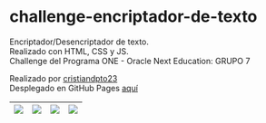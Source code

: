 # challenge-encriptador-de-texto

Encriptador/Desencriptador de texto.<br> 
Realizado con HTML, CSS y JS.<br>
Challenge del Programa ONE - Oracle Next Education: GRUPO 7<br>

Realizado por [cristiandpto23](https://github.com/cristiandpto23)<br>
Desplegado en GitHub Pages [aquí](https://cristiandpto23.github.io/challenge-encriptador-de-texto/index.html)<br>

| ![](https://img.shields.io/badge/HTML5-E34F26?style=for-the-badge&logo=html5&logoColor=white) | ![](https://img.shields.io/badge/CSS3-1572B6?style=for-the-badge&logo=css3&logoColor=white) | ![](https://img.shields.io/badge/JavaScript-323330?style=for-the-badge&logo=javascript&logoColor=F7DF1E) | ![](https://img.shields.io/badge/Visual_Studio_Code-0078D4?style=for-the-badge&logo=visual%20studio%20code&logoColor=white)
| :---: | :---: | :---: | :---: |
